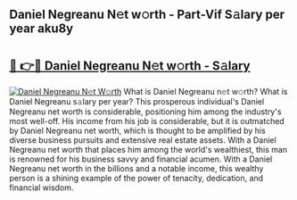 ## Daniel Negreanu N𝚎t w𝚘rth - Part-Vif S𝚊lary per year aku8y

# <h2><a href="http://gc0ken.nevu.top/?p=Daniel+Negreanu">🔗 👉🔴 Daniel Negreanu N𝚎t w𝚘rth - S𝚊lary</a></h2>

[![Daniel Negreanu N𝚎t W𝚘rth](https://i.imgur.com/Oavwk0R.jpeg)](http://gc0ken.nevu.top/?p=Daniel+Negreanu)
What is Daniel Negreanu n𝚎t w𝚘rth? What is Daniel Negreanu s𝚊lary per year?
This prosperous individual's Daniel Negreanu net worth is considerable, positioning him among the industry's most well-off. His income from his job is considerable, but it is outmatched by Daniel Negreanu net worth, which is thought to be amplified by his diverse business pursuits and extensive real estate assets. With a Daniel Negreanu net worth that places him among the world's wealthiest, this man is renowned for his business savvy and financial acumen. With a Daniel Negreanu net worth in the billions and a notable income, this wealthy person is a shining example of the power of tenacity, dedication, and financial wisdom.

